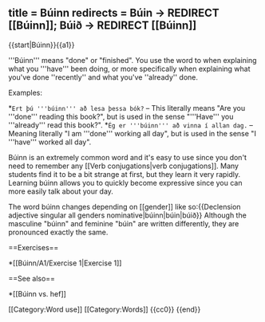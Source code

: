 title = Búinn
redirects = Búin -> REDIRECT [[Búinn]]; Búið -> REDIRECT [[Búinn]]
---

{{start|Búinn}}{{a1}}    

'''Búinn''' means "done" or "finished". You use the word to when explaining what you '''have''' been doing, or more specifically when explaining what you've done ''recently'' and what you've ''already'' done.    

Examples:

*`Ert þú '''búinn''' að lesa þessa bók?` – This literally means "Are you '''done''' reading this book?", but is used in the sense "'''Have''' you '''already''' read this book?".
*`Ég er '''búinn''' að vinna í allan dag.` –  Meaning literally "I am '''done''' working all day", but is used in the sense "I '''have''' worked all day".

Búinn is an extremely common word and it's easy to use since you don't need to remember any [[Verb conjugations|verb conjugations]]. Many students find it to be a bit strange at first, but they learn it very rapidly. Learning búinn allows you to quickly become expressive since you can more easily talk about your day.

The word búinn changes depending on [[gender]] like so:{{Declension adjective singular all genders nominative|búinn|búin|búið}}
Although the masculine "búinn" and feminine "búin" are written differently, they are pronounced exactly the same.

==Exercises==

*[[Búinn/A1/Exercise 1|Exercise 1]]

==See also==

*[[Búinn vs. hef]]

[[Category:Word use]]
[[Category:Words]]
{{cc0}}
{{end}}